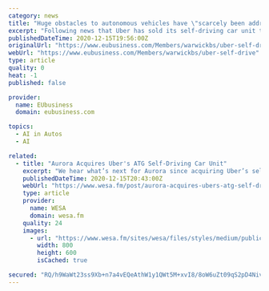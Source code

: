 ```yaml
---
category: news
title: "Huge obstacles to autonomous vehicles have \"scarcely been addressed\" as Uber sells its self-driving car unit"
excerpt: "Following news that Uber has sold its self-driving car unit to a start-up, Nick Chater, Professor of Behavioural Science at Warwick Business School, said: \"We have all seen impressive videos of drivers switching on autopilot while on motorways or freeways,"
publishedDateTime: 2020-12-15T19:56:00Z
originalUrl: "https://www.eubusiness.com/Members/warwickbs/uber-self-drive"
webUrl: "https://www.eubusiness.com/Members/warwickbs/uber-self-drive"
type: article
quality: 0
heat: -1
published: false

provider:
  name: EUbusiness
  domain: eubusiness.com

topics:
  - AI in Autos
  - AI

related:
  - title: "Aurora Acquires Uber's ATG Self-Driving Car Unit"
    excerpt: "We hear what’s next for Aurora since acquiring Uber’s self-driving branch; and the Pittsburgh Mercy President and CEO on what’s"
    publishedDateTime: 2020-12-15T20:43:00Z
    webUrl: "https://www.wesa.fm/post/aurora-acquires-ubers-atg-self-driving-car-unit"
    type: article
    provider:
      name: WESA
      domain: wesa.fm
    quality: 24
    images:
      - url: "https://www.wesa.fm/sites/wesa/files/styles/medium/public/202012/uber_autonomous_vehicles.jpg"
        width: 800
        height: 600
        isCached: true

secured: "RQ/h9WaWt23ss9Xb+n7a4vEQeAthW1y1QWt5M+xvI8/8oW6uZt09qS2pD4Nivrc8OsnGLhu0f/lvsNjqxjNafe+uSsi3WU0phlX5gHi4p+O1dhDbaSBlqrt1Xayt7RCQuaZCISC/9ao5ge0Q+JX9+N2mrBNFWV84Vh4Nww2C6YGFxcMNPLXQm8EenvrJzmqmTymAD4hzLWzRcEMPwSXDz4y2JxFljvW/mslorxhD/Zo3g8FzdxYKzY7RR+ppN7Z74qrlT8VfMmVtqOh/kj/d7ODr5oUtl9ILxtntQ30uS6bdVEs3dgBslbwZuVoN4a1zjc/anW9iGneUQD1HCPd3Ai9cQrhjLtGO9GKeW97k9Sc=;KnZRm5x0ZQRwvZkJuU/n5Q=="
---
```


